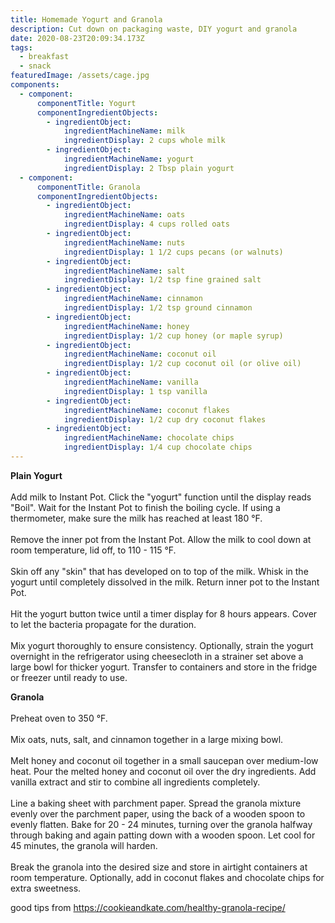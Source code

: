 ```yaml
---
title: Homemade Yogurt and Granola
description: Cut down on packaging waste, DIY yogurt and granola
date: 2020-08-23T20:09:34.173Z
tags:
  - breakfast
  - snack
featuredImage: /assets/cage.jpg
components:
  - component:
      componentTitle: Yogurt
      componentIngredientObjects:
        - ingredientObject:
            ingredientMachineName: milk
            ingredientDisplay: 2 cups whole milk
        - ingredientObject:
            ingredientMachineName: yogurt
            ingredientDisplay: 2 Tbsp plain yogurt
  - component:
      componentTitle: Granola
      componentIngredientObjects:
        - ingredientObject:
            ingredientMachineName: oats
            ingredientDisplay: 4 cups rolled oats
        - ingredientObject:
            ingredientMachineName: nuts
            ingredientDisplay: 1 1/2 cups pecans (or walnuts)
        - ingredientObject:
            ingredientMachineName: salt
            ingredientDisplay: 1/2 tsp fine grained salt
        - ingredientObject:
            ingredientMachineName: cinnamon
            ingredientDisplay: 1/2 tsp ground cinnamon
        - ingredientObject:
            ingredientMachineName: honey
            ingredientDisplay: 1/2 cup honey (or maple syrup)
        - ingredientObject:
            ingredientMachineName: coconut oil
            ingredientDisplay: 1/2 cup coconut oil (or olive oil)
        - ingredientObject:
            ingredientMachineName: vanilla
            ingredientDisplay: 1 tsp vanilla
        - ingredientObject:
            ingredientMachineName: coconut flakes
            ingredientDisplay: 1/2 cup dry coconut flakes
        - ingredientObject:
            ingredientMachineName: chocolate chips
            ingredientDisplay: 1/4 cup chocolate chips
---
```

**Plain Yogurt**\
\
Add milk to Instant Pot. Click the "yogurt" function until the display reads "Boil". Wait for the Instant Pot to finish the boiling cycle. If using a thermometer, make sure the milk has reached at least 180 °F.\
\
Remove the inner pot from the Instant Pot. Allow the milk to cool down at room temperature, lid off, to 110 - 115 °F.\
\
Skin off any "skin" that has developed on to top of the milk. Whisk in the yogurt until completely dissolved in the milk. Return inner pot to the Instant Pot.\
\
Hit the yogurt button twice until a timer display for 8 hours appears. Cover to let the bacteria propagate for the duration.\
\
Mix yogurt thoroughly to ensure consistency. Optionally, strain the yogurt overnight in the refrigerator using cheesecloth in a strainer set above a large bowl for thicker yogurt. Transfer to containers and store in the fridge or freezer until ready to use.

**Granola**\
\
Preheat oven to 350 °F.\
\
Mix oats, nuts, salt, and cinnamon together in a large mixing bowl.\
\
Melt honey and coconut oil together in a small saucepan over medium-low heat. Pour the melted honey and coconut oil over the dry ingredients. Add vanilla extract and stir to combine all ingredients completely.\
\
Line a baking sheet with parchment paper. Spread the granola mixture evenly over the parchment paper, using the back of a wooden spoon to evenly flatten. Bake for 20 - 24 minutes, turning over the granola halfway through baking and again patting down with a wooden spoon. Let cool for 45 minutes, the granola will harden.\
\
Break the granola into the desired size and store in airtight containers at room temperature. Optionally, add in coconut flakes and chocolate chips for extra sweetness.

good tips from <https://cookieandkate.com/healthy-granola-recipe/>